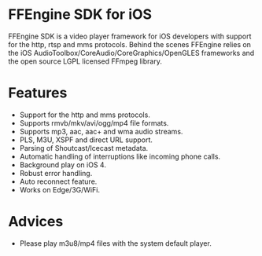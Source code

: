 FFEngine SDK for iOS
===

FFEngine SDK is a video player framework for iOS developers with support for the http, rtsp and mms protocols. Behind the scenes FFEngine relies on the iOS AudioToolbox/CoreAudio/CoreGraphics/OpenGLES frameworks and the open source LGPL licensed FFmpeg library.


# Features

- Support for the http and mms protocols.
- Supports rmvb/mkv/avi/ogg/mp4 file formats.
- Supports mp3, aac, aac+ and wma audio streams.
- PLS, M3U, XSPF and direct URL support.
- Parsing of Shoutcast/Icecast metadata.
- Automatic handling of interruptions like incoming phone calls.
- Background play on iOS 4.
- Robust error handling.
- Auto reconnect feature.
- Works on Edge/3G/WiFi.


# Advices

- Please play m3u8/mp4 files with the system default player.



